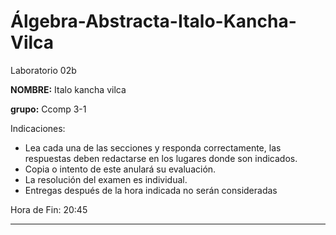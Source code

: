 # Álgebra-Abstracta-Italo-Kancha-Vilca
Laboratorio 02b

**NOMBRE:** Italo kancha vilca

**grupo:** Ccomp 3-1


Indicaciones:

- Lea cada una de las secciones y responda correctamente, las respuestas deben redactarse en los lugares donde son indicados.
- Copia o intento de este anulará su evaluación.
- La resolución del examen es individual.
- Entregas después de la hora indicada no serán consideradas

Hora de Fin: 20:45

---
